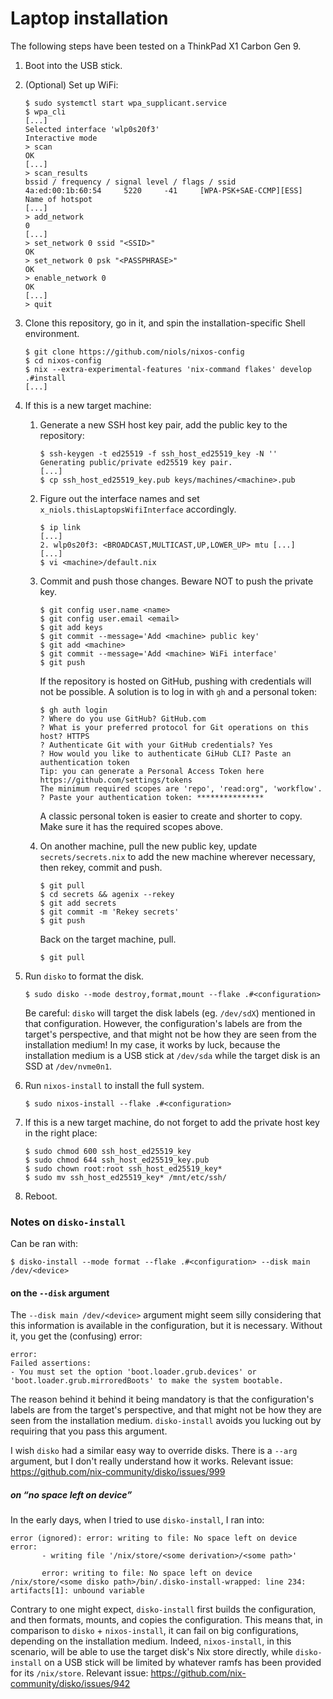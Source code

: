 # Laptop installation

The following steps have been tested on a ThinkPad X1 Carbon Gen 9.

1. Boot into the USB stick.

2. (Optional) Set up WiFi:
   ```console
   $ sudo systemctl start wpa_supplicant.service
   $ wpa_cli
   [...]
   Selected interface 'wlp0s20f3'
   Interactive mode
   > scan
   OK
   [...]
   > scan_results
   bssid / frequency / signal level / flags / ssid
   4a:ed:00:1b:60:54     5220     -41     [WPA-PSK+SAE-CCMP][ESS]     Name of hotspot
   [...]
   > add_network
   0
   [...]
   > set_network 0 ssid "<SSID>"
   OK
   > set_network 0 psk "<PASSPHRASE>"
   OK
   > enable_network 0
   OK
   [...]
   > quit
   ```

3. Clone this repository, go in it, and spin the installation-specific Shell
   environment.
   ```console
   $ git clone https://github.com/niols/nixos-config
   $ cd nixos-config
   $ nix --extra-experimental-features 'nix-command flakes' develop .#install
   [...]
   ```

4. If this is a new target machine:

   1. Generate a new SSH host key pair, add the public key to the repository:
      ```console
      $ ssh-keygen -t ed25519 -f ssh_host_ed25519_key -N ''
      Generating public/private ed25519 key pair.
      [...]
      $ cp ssh_host_ed25519_key.pub keys/machines/<machine>.pub
      ```

   2. Figure out the interface names and set `x_niols.thisLaptopsWifiInterface`
      accordingly.
      ```console
      $ ip link
      [...]
      2. wlp0s20f3: <BROADCAST,MULTICAST,UP,LOWER_UP> mtu [...]
      [...]
      $ vi <machine>/default.nix
      ```

   3. Commit and push those changes. Beware NOT to push the private key.
      ```console
      $ git config user.name <name>
      $ git config user.email <email>
      $ git add keys
      $ git commit --message='Add <machine> public key'
      $ git add <machine>
      $ git commit --message='Add <machine> WiFi interface'
      $ git push
      ```
      If the repository is hosted on GitHub, pushing with credentials will not
      be possible. A solution is to log in with `gh` and a personal token:
      ```console
      $ gh auth login
      ? Where do you use GitHub? GitHub.com
      ? What is your preferred protocol for Git operations on this host? HTTPS
      ? Authenticate Git with your GitHub credentials? Yes
      ? How would you like to authenticate GiHub CLI? Paste an authentication token
      Tip: you can generate a Personal Access Token here https://github.com/settings/tokens
      The minimum required scopes are 'repo', 'read:org", 'workflow'.
      ? Paste your authentication token: ***************
      ```
      A classic personal token is easier to create and shorter to copy. Make
      sure it has the required scopes above.

   4. On another machine, pull the new public key, update `secrets/secrets.nix`
      to add the new machine wherever necessary, then rekey, commit and push.
      ```console
      $ git pull
      $ cd secrets && agenix --rekey
      $ git add secrets
      $ git commit -m 'Rekey secrets'
      $ git push
      ```
      Back on the target machine, pull.
      ```console
      $ git pull
      ```

5. Run `disko` to format the disk.
   ```console
   $ sudo disko --mode destroy,format,mount --flake .#<configuration>
   ```
   Be careful: `disko` will target the disk labels (eg. `/dev/sdX`) mentioned in
   that configuration. However, the configuration's labels are from the target's
   perspective, and that might not be how they are seen from the installation
   medium! In my case, it works by luck, because the installation medium is a
   USB stick at `/dev/sda` while the target disk is an SSD at `/dev/nvme0n1`.

6. Run `nixos-install` to install the full system.
   ```console
   $ sudo nixos-install --flake .#<configuration>
   ```

7. If this is a new target machine, do not forget to add the private host key in
   the right place:
   ```console
   $ sudo chmod 600 ssh_host_ed25519_key
   $ sudo chmod 644 ssh_host_ed25519_key.pub
   $ sudo chown root:root ssh_host_ed25519_key*
   $ sudo mv ssh_host_ed25519_key* /mnt/etc/ssh/
   ```

8. Reboot.

### Notes on `disko-install`

Can be ran with:

``` console
$ disko-install --mode format --flake .#<configuration> --disk main /dev/<device>
```

#### on the `--disk` argument

The `--disk main /dev/<device>` argument might seem silly considering that this
information is available in the configuration, but it is necessary. Without it,
you get the (confusing) error:

```
error:
Failed assertions:
- You must set the option 'boot.loader.grub.devices' or 'boot.loader.grub.mirroredBoots' to make the system bootable.
```

The reason behind it behind it being mandatory is that the configuration's
labels are from the target's perspective, and that might not be how they are
seen from the installation medium. `disko-install` avoids you lucking out by
requiring that you pass this argument.

I wish `disko` had a similar easy way to override disks. There is a `--arg`
argument, but I don't really understand how it works. Relevant issue:
https://github.com/nix-community/disko/issues/999

##### on “no space left on device”

In the early days, when I tried to use `disko-install`, I ran into:

```
error (ignored): error: writing to file: No space left on device
error:
       - writing file '/nix/store/<some derivation>/<some path>'

       error: writing to file: No space left on device
/nix/store/<some disko path>/bin/.disko-install-wrapped: line 234: artifacts[1]: unbound variable
```

Contrary to one might expect, `disko-install` first builds the configuration,
and then formats, mounts, and copies the configuration. This means that, in
comparison to `disko` + `nixos-install`, it can fail on big configurations,
depending on the installation medium. Indeed, `nixos-install`, in this scenario,
will be able to use the target disk's Nix store directly, while `disko-install`
on a USB stick will be limited by whatever ramfs has been provided for its
`/nix/store`. Relevant issue: https://github.com/nix-community/disko/issues/942
